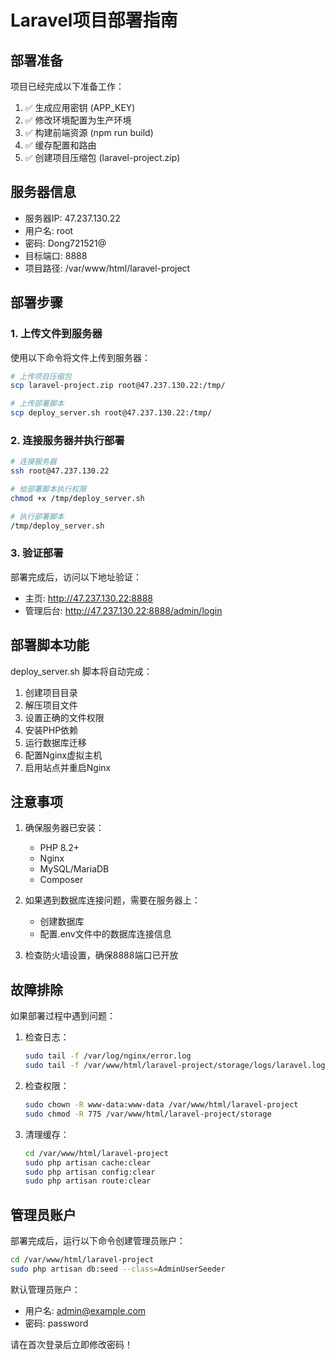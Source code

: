 # Laravel项目部署指南

## 部署准备
项目已经完成以下准备工作：
1. ✅ 生成应用密钥 (APP_KEY)
2. ✅ 修改环境配置为生产环境
3. ✅ 构建前端资源 (npm run build)
4. ✅ 缓存配置和路由
5. ✅ 创建项目压缩包 (laravel-project.zip)

## 服务器信息
- 服务器IP: 47.237.130.22
- 用户名: root
- 密码: Dong721521@
- 目标端口: 8888
- 项目路径: /var/www/html/laravel-project

## 部署步骤

### 1. 上传文件到服务器
使用以下命令将文件上传到服务器：

```bash
# 上传项目压缩包
scp laravel-project.zip root@47.237.130.22:/tmp/

# 上传部署脚本
scp deploy_server.sh root@47.237.130.22:/tmp/
```

### 2. 连接服务器并执行部署
```bash
# 连接服务器
ssh root@47.237.130.22

# 给部署脚本执行权限
chmod +x /tmp/deploy_server.sh

# 执行部署脚本
/tmp/deploy_server.sh
```

### 3. 验证部署
部署完成后，访问以下地址验证：
- 主页: http://47.237.130.22:8888
- 管理后台: http://47.237.130.22:8888/admin/login

## 部署脚本功能
deploy_server.sh 脚本将自动完成：
1. 创建项目目录
2. 解压项目文件
3. 设置正确的文件权限
4. 安装PHP依赖
5. 运行数据库迁移
6. 配置Nginx虚拟主机
7. 启用站点并重启Nginx

## 注意事项
1. 确保服务器已安装：
   - PHP 8.2+
   - Nginx
   - MySQL/MariaDB
   - Composer

2. 如果遇到数据库连接问题，需要在服务器上：
   - 创建数据库
   - 配置.env文件中的数据库连接信息

3. 检查防火墙设置，确保8888端口已开放

## 故障排除
如果部署过程中遇到问题：

1. 检查日志：
   ```bash
   sudo tail -f /var/log/nginx/error.log
   sudo tail -f /var/www/html/laravel-project/storage/logs/laravel.log
   ```

2. 检查权限：
   ```bash
   sudo chown -R www-data:www-data /var/www/html/laravel-project
   sudo chmod -R 775 /var/www/html/laravel-project/storage
   ```

3. 清理缓存：
   ```bash
   cd /var/www/html/laravel-project
   sudo php artisan cache:clear
   sudo php artisan config:clear
   sudo php artisan route:clear
   ```

## 管理员账户
部署完成后，运行以下命令创建管理员账户：
```bash
cd /var/www/html/laravel-project
sudo php artisan db:seed --class=AdminUserSeeder
```

默认管理员账户：
- 用户名: admin@example.com
- 密码: password

请在首次登录后立即修改密码！